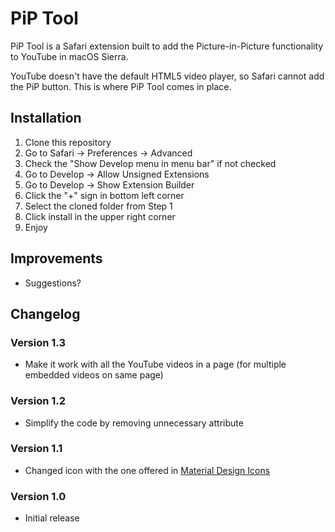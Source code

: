 # PiP Tool
PiP Tool is a Safari extension built to add the Picture-in-Picture functionality to YouTube in macOS Sierra.

YouTube doesn't have the default HTML5 video player, so Safari cannot add the PiP button. This is where PiP Tool comes in place.

## Installation
1. Clone this repository
2. Go to Safari -> Preferences -> Advanced
3. Check the "Show Develop menu in menu bar" if not checked
4. Go to Develop -> Allow Unsigned Extensions
5. Go to Develop -> Show Extension Builder
6. Click the "+" sign in bottom left corner
7. Select the cloned folder from Step 1
8. Click install in the upper right corner
9. Enjoy

## Improvements
- Suggestions?

## Changelog
### Version 1.3
- Make it work with all the YouTube videos in a page (for multiple embedded videos on same page)

### Version 1.2
- Simplify the code by removing unnecessary attribute

### Version 1.1
- Changed icon with the one offered in [Material Design Icons](https://design.google.com/icons/#ic_picture_in_picture)

### Version 1.0
- Initial release
